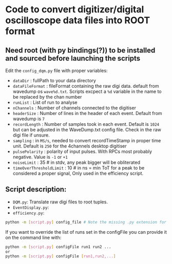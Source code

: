 # Code to convert digitizer/digital oscilloscope data files into ROOT format

## Need root (with py bindings(?)) to be installed and sourced before launching the scripts

Edit the `config_dqm.py` file with proper variables:
- `dataDir` : fullPath to your data directory
- `dataFileFormat` : fileFormat containing the raw digi data. default from  wavedump os `wave%d.txt`. Scripts excpect a `%d` variable in the name to be replaced by the chan number
- `runList` : List of run to analyse
- `nChannels` : Number of channels connected to the digitiser
- `headerSize` : Number of lines in the header of each event. Default from wavedump is `7`
- `recordLength` : Number of samples took in each event. Default is `1024` but can be adjusted in the WaveDump.txt config file. Check in the raw digi file if unsure.
- `sampling` : in `MS/s`, needed to convert recordTimeStamp in proper time unit. Default is `250` for the 4channels desktop digitiser
- `pulsePolarity` : polarity of input pulses. With RPCs most probably negative. Value is `-1` or `+1`
- `noiseLimit` : 35  # in stdv, any peak bigger will be obliterated
- `timeOverThresholdLimit` : 10  # in ns = min ToT for a peak to be considered a proper signal, Only used in the efficiency script.


## Script description:

- `DQM.py`: Translate raw digi files to root tuples.
- `EventDisplay.py`:
- `efficiency.py`:

``` bash
python -m [script.py] config_file # Note the missing .py extension for the config file
```

If you want to override the list of runs set in the configFile you can provide it on the command line with:

```bash
python -m [script.py] configFile run1 run2 ...
or
python -m [script.py] configFile [run1,run2,...]
```
